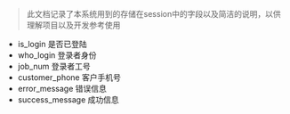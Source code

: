 > 此文档记录了本系统用到的存储在session中的字段以及简洁的说明，以供理解项目以及开发参考使用

- is_login 是否已登陆
- who_login 登录者身份
- job_num 登录者工号
- customer_phone 客户手机号
- error_message 错误信息
- success_message 成功信息
